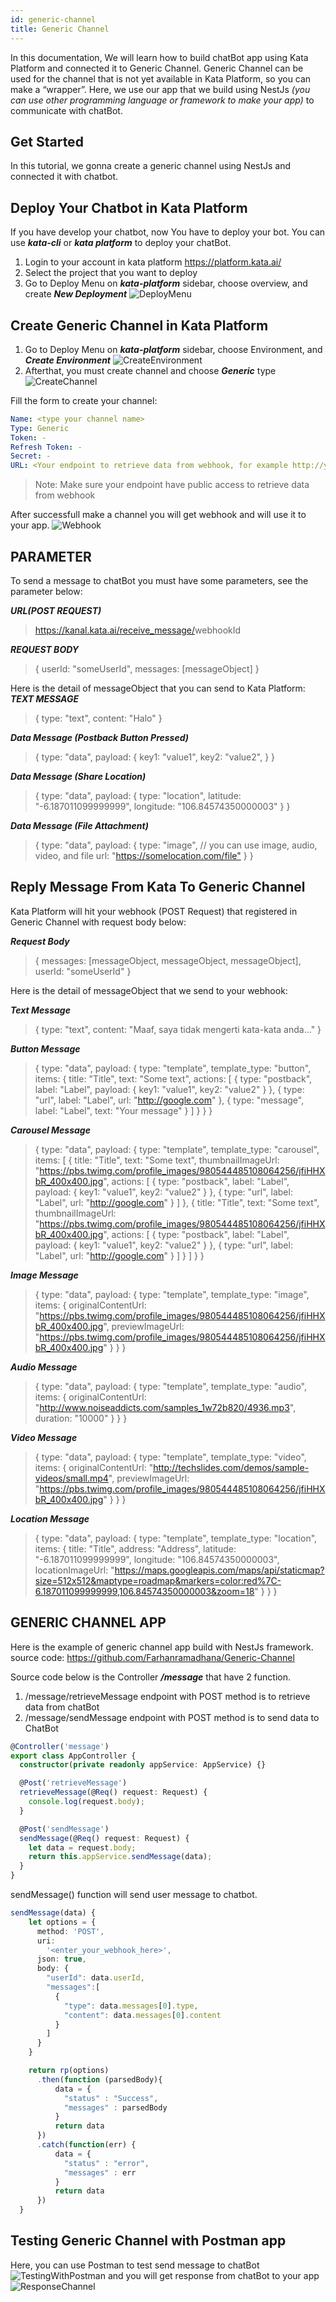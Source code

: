```yaml
---
id: generic-channel
title: Generic Channel
---
```


In this documentation, We will learn how to build chatBot app using Kata Platform and connected it to Generic Channel. Generic Channel can be used for the channel that is not yet available in Kata Platform, so you can make a “wrapper”. Here, we use our app that we build using NestJs *(you can use other programming language or framework to make your app)* to communicate with chatBot.

## Get Started

In this tutorial, we gonna create a generic channel using NestJs and connected it with chatbot.

## Deploy Your Chatbot in Kata Platform

If you have develop your chatbot, now You have to deploy your bot. You can use ***kata-cli*** or ***kata platform*** to deploy your chatBot.

1. Login to your account in kata platform <https://platform.kata.ai/>
2. Select the project that you want to deploy
3. Go to Deploy Menu on ***kata-platform*** sidebar, choose overview, and create ***New Deployment***
![DeployMenu](./images/gc/select_deploy_menu.png)

## Create Generic Channel in Kata Platform

1. Go to Deploy Menu on ***kata-platform*** sidebar, choose Environment, and ***Create Environment*** ![CreateEnvironment](./images/gc/create_environment.png)
2. Afterthat, you must create channel and choose ***Generic*** type
![CreateChannel](./images/gc/create_channel.png)

Fill the form to create your channel:

```yml
Name: <type your channel name>
Type: Generic
Token: -
Refresh Token: -
Secret: -
URL: <Your endpoint to retrieve data from webhook, for example http://your_domain/message/retrieveMessage>
```

> Note: Make sure your endpoint have public access to retrieve data from webhook

After successfull make a channel you will get webhook and will use it to your app.
![Webhook](./images/gc/webhook.png)

## PARAMETER

To send a message to chatBot you must have some parameters, see the parameter below:

***URL(POST REQUEST)***

 > <https://kanal.kata.ai/receive_message/>webhookId

***REQUEST BODY***
> {
    userId: "someUserId",
    messages: [messageObject]
  }

Here is the detail of messageObject that you can send to Kata Platform:
***TEXT MESSAGE***
>{
    type: "text",
    content: "Halo"
 }

***Data Message (Postback Button Pressed)***
>{
    type: "data",
    payload: {
        key1: "value1",
        key2: "value2",
    }
 }

***Data Message (Share Location)***
>{
    type: "data",
    payload: {
        type: "location",
        latitude: "-6.187011099999999",
        longitude: "106.84574350000003"
    }
 }

***Data Message (File Attachment)***
>{
    type: "data",
    payload: {
        type: "image", // you can use image, audio, video, and file
        url: "<https://somelocation.com/file">
    }
 }

## Reply Message From Kata To Generic Channel

Kata Platform will hit your webhook (POST Request) that registered in Generic Channel with request body below:

***Request Body***
>{
    messages: [messageObject, messageObject, messageObject],
    userId: "someUserId"
 }

Here is the detail of messageObject that we send to your webhook:

***Text Message***
>{
    type: "text",
    content: "Maaf, saya tidak mengerti kata-kata anda..."
 }

***Button Message***
>{
    type: "data",
    payload: {
        type: "template",
        template_type: "button",
        items: {
            title: "Title",
            text: "Some text",
            actions: [
                {
                    type: "postback",
                    label: "Label",
                    payload: {
                        key1: "value1",
                        key2: "value2"
                    }
                },
                {
                    type: "url",
                    label: "Label",
                    url: "http://google.com"
                },
                {
                    type: "message",
                    label: "Label",
                    text: "Your message"
                }
            ]
        }
    }
 }

***Carousel Message***
>{
    type: "data",
    payload: {
        type: "template",
        template_type: "carousel",
        items: [
            {
                title: "Title",
                text: "Some text",
                thumbnailImageUrl: "https://pbs.twimg.com/profile_images/980544485108064256/jfiHHXbR_400x400.jpg",
                actions: [
                    {
                        type: "postback",
                        label: "Label",
                        payload: {
                            key1: "value1",
                            key2: "value2"
                        }
                    },
                    {
                        type: "url",
                        label: "Label",
                        url: "http://google.com"
                    }
                ]
            },
            {
                title: "Title",
                text: "Some text",
                thumbnailImageUrl: "https://pbs.twimg.com/profile_images/980544485108064256/jfiHHXbR_400x400.jpg",
                actions: [
                    {
                        type: "postback",
                        label: "Label",
                        payload: {
                            key1: "value1",
                            key2: "value2"
                        }
                    },
                    {
                        type: "url",
                        label: "Label",
                        url: "http://google.com"
                    }
                ]
            }
        ]
    }
 }

***Image Message***
>{
    type: "data",
    payload: {
        type: "template",
        template_type: "image",
        items: {
            originalContentUrl: "https://pbs.twimg.com/profile_images/980544485108064256/jfiHHXbR_400x400.jpg",
            previewImageUrl: "https://pbs.twimg.com/profile_images/980544485108064256/jfiHHXbR_400x400.jpg"
        }
    }
 }

***Audio Message***
>{
    type: "data",
    payload: {
        type: "template",
        template_type: "audio",
        items: {
            originalContentUrl: "http://www.noiseaddicts.com/samples_1w72b820/4936.mp3",
            duration: "10000"
        }
    }
 }

***Video Message***
>{
    type: "data",
    payload: {
        type: "template",
        template_type: "video",
        items: {
            originalContentUrl: "http://techslides.com/demos/sample-videos/small.mp4",
            previewImageUrl: "https://pbs.twimg.com/profile_images/980544485108064256/jfiHHXbR_400x400.jpg"
        }
    }
}

***Location Message***
>{
    type: "data",
    payload: {
        type: "template",
        template_type: "location",
        items: {
            title: "Title",
            address: "Address",
            latitude: "-6.187011099999999",
            longitude: "106.84574350000003",
            locationImageUrl: "https://maps.googleapis.com/maps/api/staticmap?size=512x512&maptype=roadmap&markers=color:red%7C-6.187011099999999,106.84574350000003&zoom=18"
        }
   }
 }

## GENERIC CHANNEL APP

Here is the example of generic channel app build with NestJs framework.
source code: https://github.com/Farhanramadhana/Generic-Channel

Source code below is the Controller ***/message*** that have 2 function.

1. /message/retrieveMessage endpoint with POST method is to retrieve data from chatBot
2. /message/sendMessage endpoint with POST method is to send data to ChatBot

```typescript
@Controller('message')
export class AppController {
  constructor(private readonly appService: AppService) {}

  @Post('retrieveMessage')
  retrieveMessage(@Req() request: Request) {
    console.log(request.body);
  }

  @Post('sendMessage')
  sendMessage(@Req() request: Request) {
    let data = request.body;
    return this.appService.sendMessage(data);
  }
}
```

sendMessage() function will send user message to chatbot.

```typescript
sendMessage(data) {
    let options = {
      method: 'POST',
      uri:
        '<enter_your_webhook_here>',
      json: true,
      body: {
        "userId": data.userId,
        "messages":[
          {
            "type": data.messages[0].type,
            "content": data.messages[0].content
          }
        ]
      }
    }

    return rp(options)
      .then(function (parsedBody){
          data = {
            "status" : "Success",
            "messages" : parsedBody
          }
          return data
      })
      .catch(function(err) {
          data = {
            "status" : "error",
            "messages" : err
          }
          return data
      })
  }
```

## Testing Generic Channel with Postman app

Here, you can use Postman to test send message to chatBot ![TestingWithPostman](./images/gc/testing_postman.png)
and you will get response from chatBot to your app
![ResponseChannel](./images/gc/response_from_channel.png)
